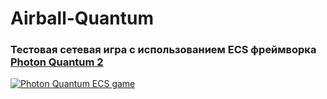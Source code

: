 # Airball-Quantum

### Тестовая сетевая игра с использованием ECS фреймворка [Photon Quantum 2](https://www.photonengine.com/quantum)

[![Photon Quantum ECS game](https://img.youtube.com/vi/RdnWkFfr25o/0.jpg)](https://img.youtube.com/vi/RdnWkFfr25o/0.jpg?t=1s "Everything Is AWESOME")


